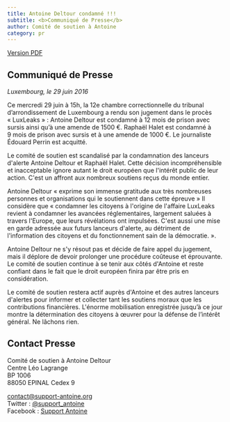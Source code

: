 ```yaml
---
title: Antoine Deltour condamné !!!
subtitle: <b>Communiqué de Presse</b> 
author: Comité de soutien à Antoine
category: pr
---
```


<a href="/docs/pr/2016-06-29-pr-verdict-FR.pdf"><i class="fa fa-file-pdf-o"></i> <span>Version PDF</span></a>

## Communiqué de Presse

_Luxembourg, le 29 juin 2016_

Ce mercredi 29 juin à 15h, la 12e chambre correctionnelle du tribunal d’arrondissement de Luxembourg a rendu son jugement dans le procès « LuxLeaks » : Antoine Deltour est condamné à 12 mois de prison avec sursis ainsi qu’à une amende de 1500 €. Raphaël Halet est condamné à 9 mois de prison avec sursis et à une amende de 1000 €. Le journaliste Édouard Perrin est acquitté.

Le comité de soutien est scandalisé par la condamnation des lanceurs d'alerte Antoine Deltour et Raphaël Halet. Cette décision incompréhensible et inacceptable ignore autant le droit européen que l'intérêt public de leur action. C'est un affront aux nombreux soutiens reçus du monde entier. 

Antoine Deltour « exprime son immense gratitude aux très nombreuses personnes et organisations qui le soutiennent dans cette épreuve » Il considère que « condamner les citoyens à l'origine de l'affaire LuxLeaks revient à condamner les avancées réglementaires, largement saluées à travers l'Europe, que leurs révélations ont impulsées. C'est aussi une mise en garde adressée aux futurs lanceurs d'alerte, au détriment de l'information des citoyens et du fonctionnement sain de la démocratie. ».

Antoine Deltour ne s'y résout pas et décide de faire appel du jugement, mais il déplore de devoir prolonger une procédure coûteuse et éprouvante. Le comité de soutien continue à se tenir aux côtés d'Antoine et reste confiant dans le fait que le droit européen finira par être pris en considération.

Le comité de soutien restera actif auprès d'Antoine et des autres lanceurs d'alertes pour informer et collecter tant les soutiens moraux que les contributions financières. L'énorme mobilisation enregistrée jusqu’à ce jour montre la détermination des citoyens à œuvrer pour la défense de l’intérêt général. Ne lâchons rien.

## Contact Presse

Comité de soutien à Antoine Deltour  
Centre Léo Lagrange  
BP 1006  
88050 EPINAL Cedex 9  
  
[contact@support-antoine.org](mailto:contact@support-antoine.org)  
Twitter : [@support_antoine](https://twitter.com/support_antoine)  
Facebook : [Support Antoine](https://www.facebook.com/pages/Support-Antoine/388682861307176)
